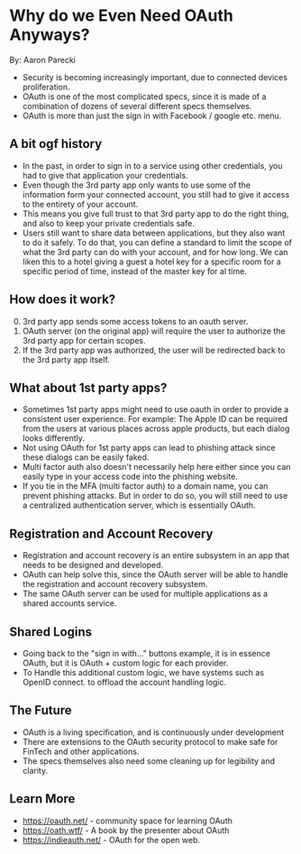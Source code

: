 # Why do we Even Need OAuth Anyways?

By: Aaron Parecki

- Security is becoming increasingly important, due to connected devices
  proliferation.
- OAuth is one of the most complicated specs, since it is made of a combination
  of dozens of several different specs themselves.
- OAuth is more than just the sign in with Facebook / google etc. menu.

## A bit ogf history

- In the past, in order to sign in to a service using other credentials, you had
  to give that application your credentials.
- Even though the 3rd party app only wants to use some of the information form
  your connected account, you still had to give it access to the entirety of
  your account.
- This means you give full trust to that 3rd party app to do the right thing,
  and also to keep your private credentials safe.
- Users still want to share data between applications, but they also want to do
  it safely. To do that, you can define a standard to limit the scope of what
  the 3rd party can do with your account, and for how long. We can liken this to
  a hotel giving a guest a hotel key for a specific room for a specific period
  of time, instead of the master key for al time.

## How does it work?

0. 3rd party app sends some access tokens to an oauth server.
0. OAuth server (on the original app) will require the user to authorize the 3rd
   party app for certain scopes.
0. If the 3rd party app was authorized, the user will be redirected back to the
   3rd party app itself.

## What about 1st party apps?

- Sometimes 1st party apps might need to use oauth in order to provide a
  consistent user experience. For example: The Apple ID can be required from the
  users at various places across apple products, but each dialog looks
  differently.
- Not using OAuth for 1st party apps can lead to phishing attack since these
  dialogs can be easily faked.
- Multi factor auth also doesn't necessarily help here either since you can
  easily type in your access code into the phishing website.
- If you tie in the MFA (multi factor auth) to a domain name, you can prevent
  phishing attacks. But in order to do so, you will still need to use a
  centralized authentication server, which is essentially OAuth.

## Registration and Account Recovery

- Registration and account recovery is an entire subsystem in an app that needs
  to be designed and developed.
- OAuth can help solve this, since the OAuth server will be able to handle the
  registration and account recovery subsystem.
- The same OAuth server can be used for multiple applications as a shared
  accounts service.

## Shared Logins

- Going back to the "sign in with..." buttons example, it is in essence OAuth,
  but it is OAuth + custom logic for each provider.
- To Handle this additional custom logic, we have systems such as OpenID
  connect. to offload the account handling logic.

## The Future

- OAuth is a living specification, and is continuously under development
- There are extensions to the OAuth security protocol to make safe for FinTech
  and other applications.
- The specs themselves also need some cleaning up for legibility and clarity.

## Learn More

* https://oauth.net/      - community space for learning OAuth
* https://oath.wtf/       - A book by the presenter about OAuth
* https://indieauth.net/  - OAuth for the open web.